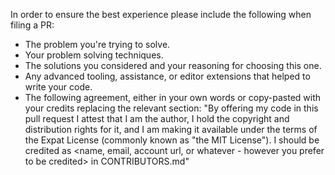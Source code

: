 In order to ensure the best experience please include the following when filing a PR:

- The problem you're trying to solve.
- Your problem solving techniques.
- The solutions you considered and your reasoning for choosing this one.
- Any advanced tooling, assistance, or editor extensions that helped to write your code.
- The following agreement, either in your own words or copy-pasted with your credits replacing the relevant section:
"By offering my code in this pull request I attest that I am the author, I hold the copyright and distribution rights for it, and I am making it available under the terms of the Expat License (commonly known as "the MIT License"). I should be credited as <name, email, account url, or whatever - however you prefer to be credited> in CONTRIBUTORS.md"
